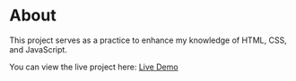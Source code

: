 # About

This project serves as a practice to enhance my knowledge of HTML, CSS, and JavaScript.

You can view the live project here: [Live Demo](https://menna-2003.github.io/Design-3/)
